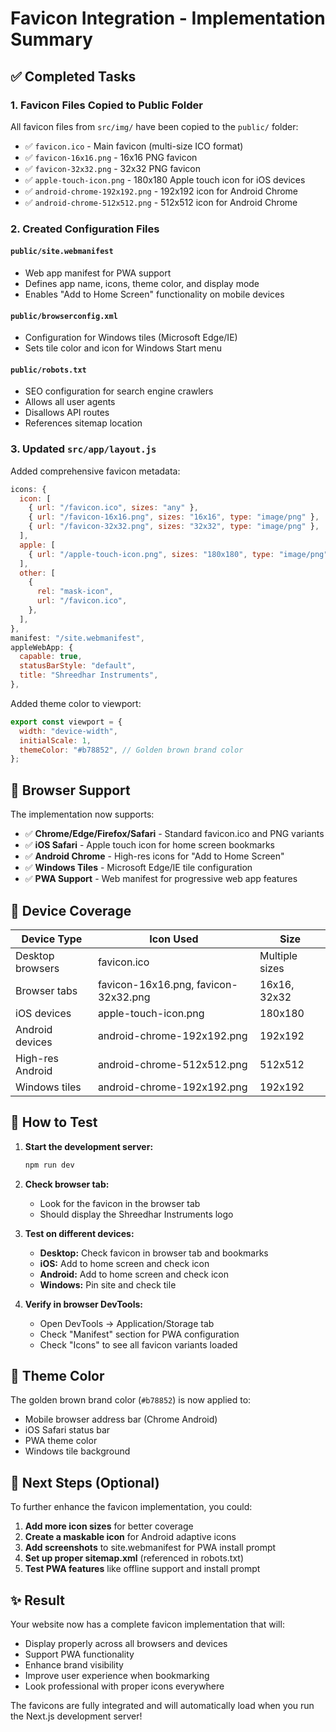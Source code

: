# Favicon Integration - Implementation Summary

## ✅ Completed Tasks

### 1. Favicon Files Copied to Public Folder
All favicon files from `src/img/` have been copied to the `public/` folder:

- ✅ `favicon.ico` - Main favicon (multi-size ICO format)
- ✅ `favicon-16x16.png` - 16x16 PNG favicon
- ✅ `favicon-32x32.png` - 32x32 PNG favicon
- ✅ `apple-touch-icon.png` - 180x180 Apple touch icon for iOS devices
- ✅ `android-chrome-192x192.png` - 192x192 icon for Android Chrome
- ✅ `android-chrome-512x512.png` - 512x512 icon for Android Chrome

### 2. Created Configuration Files

#### `public/site.webmanifest`
- Web app manifest for PWA support
- Defines app name, icons, theme color, and display mode
- Enables "Add to Home Screen" functionality on mobile devices

#### `public/browserconfig.xml`
- Configuration for Windows tiles (Microsoft Edge/IE)
- Sets tile color and icon for Windows Start menu

#### `public/robots.txt`
- SEO configuration for search engine crawlers
- Allows all user agents
- Disallows API routes
- References sitemap location

### 3. Updated `src/app/layout.js`

Added comprehensive favicon metadata:

```javascript
icons: {
  icon: [
    { url: "/favicon.ico", sizes: "any" },
    { url: "/favicon-16x16.png", sizes: "16x16", type: "image/png" },
    { url: "/favicon-32x32.png", sizes: "32x32", type: "image/png" },
  ],
  apple: [
    { url: "/apple-touch-icon.png", sizes: "180x180", type: "image/png" },
  ],
  other: [
    {
      rel: "mask-icon",
      url: "/favicon.ico",
    },
  ],
},
manifest: "/site.webmanifest",
appleWebApp: {
  capable: true,
  statusBarStyle: "default",
  title: "Shreedhar Instruments",
},
```

Added theme color to viewport:
```javascript
export const viewport = {
  width: "device-width",
  initialScale: 1,
  themeColor: "#b78852", // Golden brown brand color
};
```

## 🎯 Browser Support

The implementation now supports:

- ✅ **Chrome/Edge/Firefox/Safari** - Standard favicon.ico and PNG variants
- ✅ **iOS Safari** - Apple touch icon for home screen bookmarks
- ✅ **Android Chrome** - High-res icons for "Add to Home Screen"
- ✅ **Windows Tiles** - Microsoft Edge/IE tile configuration
- ✅ **PWA Support** - Web manifest for progressive web app features

## 📱 Device Coverage

| Device Type | Icon Used | Size |
|-------------|-----------|------|
| Desktop browsers | favicon.ico | Multiple sizes |
| Browser tabs | favicon-16x16.png, favicon-32x32.png | 16x16, 32x32 |
| iOS devices | apple-touch-icon.png | 180x180 |
| Android devices | android-chrome-192x192.png | 192x192 |
| High-res Android | android-chrome-512x512.png | 512x512 |
| Windows tiles | android-chrome-192x192.png | 192x192 |

## 🚀 How to Test

1. **Start the development server:**
   ```bash
   npm run dev
   ```

2. **Check browser tab:**
   - Look for the favicon in the browser tab
   - Should display the Shreedhar Instruments logo

3. **Test on different devices:**
   - **Desktop:** Check favicon in browser tab and bookmarks
   - **iOS:** Add to home screen and check icon
   - **Android:** Add to home screen and check icon
   - **Windows:** Pin site and check tile

4. **Verify in browser DevTools:**
   - Open DevTools → Application/Storage tab
   - Check "Manifest" section for PWA configuration
   - Check "Icons" to see all favicon variants loaded

## 🎨 Theme Color

The golden brown brand color (`#b78852`) is now applied to:
- Mobile browser address bar (Chrome Android)
- iOS Safari status bar
- PWA theme color
- Windows tile background

## 📝 Next Steps (Optional)

To further enhance the favicon implementation, you could:

1. **Add more icon sizes** for better coverage
2. **Create a maskable icon** for Android adaptive icons
3. **Add screenshots** to site.webmanifest for PWA install prompt
4. **Set up proper sitemap.xml** (referenced in robots.txt)
5. **Test PWA features** like offline support and install prompt

## ✨ Result

Your website now has a complete favicon implementation that will:
- Display properly across all browsers and devices
- Support PWA functionality
- Enhance brand visibility
- Improve user experience when bookmarking
- Look professional with proper icons everywhere

The favicons are fully integrated and will automatically load when you run the Next.js development server!
